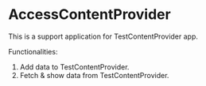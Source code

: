 # AccessContentProvider

This is a support application for TestContentProvider app.

Functionalities:

1. Add data to TestContentProvider.
2. Fetch & show data from TestContentProvider.
